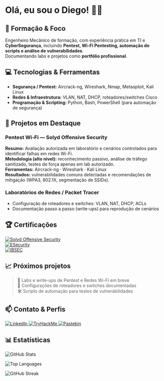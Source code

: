 # Olá, eu sou o Diego! 👨‍💻

## 💼 Formação & Foco
Engenheiro Mecânico de formação, com experiência prática em TI e **CyberSegurança**, incluindo **Pentest, Wi-Fi Pentesting, automação de scripts e análise de vulnerabilidades**.  
Documentando labs e projetos como **portfólio profissional**.

## 💻 Tecnologias & Ferramentas
- **Segurança / Pentest:** Aircrack-ng, Wireshark, Nmap, Metasploit, Kali Linux  
- **Redes & Infraestrutura:** VLAN, NAT, DHCP, roteadores/switches Cisco  
- **Programação & Scripting:** Python, Bash, PowerShell (para automação de segurança)

## 🚀 Projetos em Destaque
### Pentest Wi‑Fi — Solyd Offensive Security
**Resumo:** Avaliação autorizada em laboratório e cenários controlados para identificar falhas em redes Wi-Fi.  
**Metodologia (alto nível):** reconhecimento passivo, análise de tráfego sanitizado, testes de força apenas em lab autorizado.  
**Ferramentas:** Aircrack-ng · Wireshark · Kali Linux  
**Resultados:** vulnerabilidades comuns detectadas e recomendações de mitigação (WPA3, 802.1X, segmentação de SSIDs).

### Laboratórios de Redes / Packet Tracer
- Configuração de roteadores e switches: VLAN, NAT, DHCP, ACLs  
- Documentação passo a passo (write-ups) para reprodução de cenários

## 🏆 Certificações
[![Solyd Offensive Security](https://img.shields.io/badge/Certificado_Solyd_Offensive_Security-brightgreen)](https://www.solyd.com.br)  
[![ESecurity](https://img.shields.io/badge/Certificado_ESecurity-blue)](https://www.esecurity.com.br)  
[![IBSEC](https://img.shields.io/badge/Certificado_IBSEC-orange)](https://ibsec.com.br)

## 📈 Próximos projetos
> 🚀 Labs e write-ups de Pentest e Redes Wi-Fi em breve  
> 📝 Configurações de roteadores e switches documentadas  
> 🛠️ Scripts de automação para testes de vulnerabilidades

## 📫 Contato & Perfis
<p>
  <a href="https://br.linkedin.com/in/diego-lino-tom%C3%A9-96a7b0250">
    <img src="https://img.shields.io/badge/LinkedIn-0077B5?style=for-the-badge&logo=linkedin" alt="LinkedIn"/>
  </a>
  <a href="https://tryhackme.com/p/CyberSecurity00000">
    <img src="https://img.shields.io/badge/TryHackMe-FF6D00?style=for-the-badge&logo=tryhackme" alt="TryHackMe"/>
  </a>
  <a href="https://pastebin.com/u/LightProgrammer00000">
    <img src="https://img.shields.io/badge/Pastebin-000000?style=for-the-badge&logo=pastebin" alt="Pastebin"/>
  </a>
</p>

## 📊 Estatísticas
<p>
  <img src="https://github-readme-stats.vercel.app/api?username=CyberSecurity0000&show_icons=true&theme=radical" alt="GitHub Stats"/>
</p>
<p>
  <img src="https://github-readme-stats.vercel.app/api/top-langs/?username=CyberSecurity0000&layout=compact&theme=radical" alt="Top Languages"/>
</p>
<p>
  <img src="https://github-readme-streak-stats.herokuapp.com/?user=CyberSecurity0000&theme=radical" alt="GitHub Streak"/>
</p>
